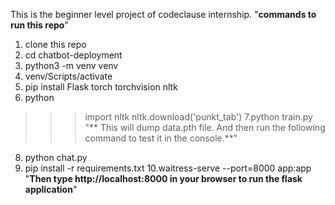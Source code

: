 This is the beginner level project of codeclause internship.
"**commands to run this repo**"
1. clone this repo
2. cd chatbot-deployment
3. python3 -m venv venv
4. venv/Scripts/activate
5. pip install Flask torch torchvision nltk
6.  python
>>> import nltk
>>> nltk.download('punkt_tab')
7.python train.py
"** This will dump data.pth file. And then run the following command to test it in the console.**"
8. python chat.py
9. pip install -r requirements.txt
10.waitress-serve --port=8000 app:app
"**Then type http://localhost:8000 in your browser to run the flask application**"
